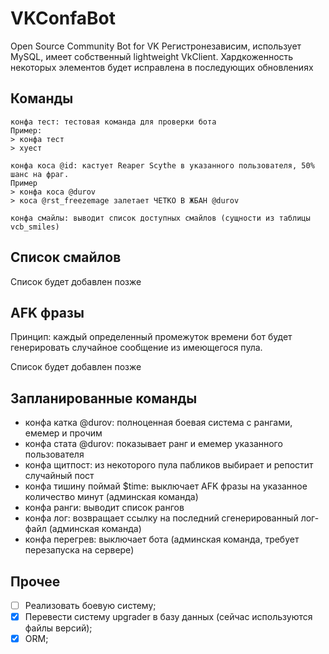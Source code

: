# VKConfaBot
Open Source Community Bot for VK
Регистронезависим, использует MySQL, имеет собственный lightweight VkClient.
Хардкоженность некоторых элементов будет исправлена в последующих обновлениях
## Команды
```
конфа тест: тестовая команда для проверки бота
Пример:
> конфа тест
> хуест
```
```
конфа коса @id: кастует Reaper Scythe в указанного пользователя, 50% шанс на фраг.
Пример
> конфа коса @durov
> коса @rst_freezemage залетает ЧЕТКО В ЖБАН @durov
```
```
конфа смайлы: выводит список доступных смайлов (сущности из таблицы vcb_smiles)
```
## Список смайлов
Список будет добавлен позже
## AFK фразы
Принцип: каждый определенный промежуток времени бот будет генерировать случайное сообщение из имеющегося пула.

Список будет добавлен позже
## Запланированные команды
- конфа катка @durov: полноценная боевая система с рангами, емемер и прочим
- конфа стата @durov: показывает ранг и емемер указанного пользователя
- конфа щитпост: из некоторого пула пабликов выбирает и репостит случайный пост
- конфа тишину поймай $time: выключает AFK фразы на указанное количество минут (админская команда)
- конфа ранги: выводит список рангов
- конфа лог: возвращает ссылку на последний сгенерированный лог-файл (админская команда)
- конфа перегрев: выключает бота (админская команда, требует перезапуска на сервере)

## Прочее
 - [ ] Реализовать боевую систему;
 - [x] Перевести систему upgrader в базу данных (сейчас используются файлы версий);
 - [x] ORM;
